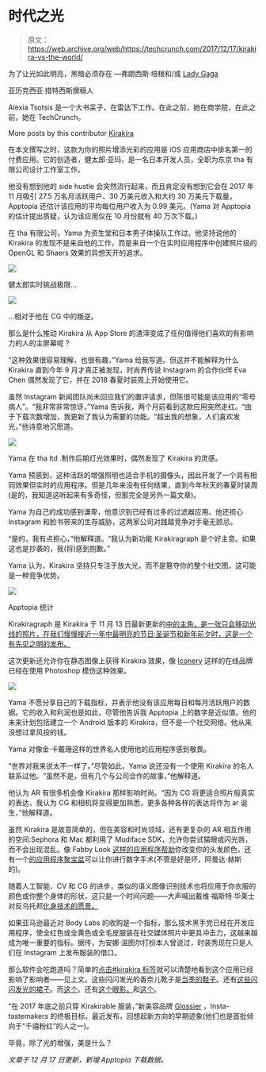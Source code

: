 # 时代之光

> 原文：<https://web.archive.org/web/https://techcrunch.com/2017/12/17/kirakira-vs-the-world/>

为了让光如此明亮，黑暗必须存在
—弗朗西斯·培根和/或 [Lady Gaga](https://web.archive.org/web/20230326200005/https://www.goodreads.com/quotes/288725-if-you-dont-have-any-shadows-you-re-not-in-the)

亚历克西亚·措特西斯撰稿人

Alexia Tsotsis 是一个大书呆子，在雷达下工作。在此之前，她在商学院，在此之前，她在 TechCrunch。

More posts by this contributor [Kirakira](https://web.archive.org/web/20230326200005/http://kirakiraapp.com/)

在本文撰写之时，这款为你的照片增添光彩的应用是 iOS 应用商店中排名第一的付费应用。它的创造者，健太郎·亚玛，是一名日本开发人员，全职为东京 tha 有限公司设计工作室工作。

他没有想到他的 side hustle 会突然流行起来，而且肯定没有想到它会在 2017 年 11 月吸引 27.5 万名月活跃用户、30 万美元收入和大约 30 万美元下载量，Apptopia 还估计该应用的平均每位用户收入为 0.99 美元。(Yama 对 Apptopia 的估计提出质疑，认为该应用仅在 10 月份就有 40 万次下载。)

在 tha 有限公司，Yama 为资生堂和日本男子体操队工作过。他坚持说他的 Kirakira 的发现不是来自他的工作，而是来自一个在实时应用程序中创建照片级的 OpenGL 和 Shaers 效果的异想天开的追求。

![](img/48751a875abf1d65a3463195e9f2d731.png)

健太郎实时挑战极限…

![](img/eca6b65ad5d461ed9dc0cc573ba404c8.png)

…相对于他在 CG 中的叛逆。

那么是什么推动 Kirakira 从 App Store 的渣滓变成了任何值得他们喜欢的有影响力的人的主屏幕呢？

“这种效果很容易理解，也很有趣，”Yama 给我写道。但这并不能解释为什么 Kirakira 直到今年 9 月才真正被发现，时尚界传说 Instagram 的合作伙伴 Eva Chen 偶然发现了它，并在 2018 春夏时装周上开始使用它。

虽然 Instagram 新闻团队尚未回应我们的置评请求，但陈很可能是该应用的“零号病人”。“我非常非常惊讶，”Yama 告诉我，两个月前看到这款应用突然走红。“由于下载次数增加，我更新了我认为需要的功能。“超出我的想象，人们喜欢发光，”他诗意地沉思道。

![](img/d4a1016573cf88fc32fe3acc204248a2.png)

Yama 在 tha ltd .制作后期灯光效果时，偶然发现了 Kirakira 的灵感。

Yama 预感到，这种活跃的增强照明也适合手机的摄像头，因此开发了一个具有相同效果但实时的应用程序。但是几年来没有任何结果，直到今年秋天的春夏时装周(是的，我知道这听起来有多奇怪，但那完全是另外一篇文章)。

Yama 为自己的成功感到谦卑，他意识到已经有过多的过滤器应用。他还担心 Instagram 和脸书带来的生存威胁，这两家公司对践踏竞争对手毫无顾忌。

“是的，我有点担心，”他解释道。“我认为新功能 Kirakiragraph 是个好主意。如果这也是抄袭的，我(将)感到抱歉。”

Yama 认为，Kirakira 坚持只专注于放大光，而不是篡夺你的整个社交图，这可能是一种竞争优势。

![](img/d6539f6949e9cc75b35a0b988ea46744.png)

Apptopia 统计

Kirakiragraph 是 Kirakira 于 11 月 13 日最新更新的[中的主角，是一张只会移动光线的照片，在我们慢慢接近一年中最明亮的节日:圣诞节和新年前夕时，这是一个有先见之明的发布。](https://web.archive.org/web/20230326200005/https://itunes.apple.com/us/app/kirakira/id955687901?mt=8)

这次更新还允许你在静态图像上获得 Kirakira 效果，像 [Iconery](https://web.archive.org/web/20230326200005/https://www.iconery.com/) 这样的在线品牌已经在使用 Photoshop 模仿这种效果。

![](img/9ba681afd7d8b93f27b95309cc8789bb.png)

Yama 不愿分享自己的下载指标，并表示他没有该应用每日和每月活跃用户的数据。它的收入和利润也是如此，尽管他告诉我 Apptopia 上的数字是近似值。他的未来计划包括建立一个 Android 版本的 Kirakira，但不是一个社交网络。他从来没想过拿风投的钱。

Yama 对像金·卡戴珊这样的世界名人使用他的应用程序感到敬畏。

“世界对我来说太不一样了。”尽管如此，Yama 说还没有一个使用 Kirakira 的名人联系过他。“虽然不是，但有几个与公司合作的故事，”他解释道。

他认为 AR 有很多机会像 Kirakira 那样影响时尚。“因为 CG 将更适合照片般真实的表达，我认为 CG 和相机将变得更加熟悉，更多各种各样的表达将作为 ar 诞生，”他解释道。

虽然 Kirakira 是故意简单的，但在美容和时尚领域，还有更复杂的 AR 相互作用的空间:Sephora 和 Mac 都利用了 Modiface SDK，允许你尝试猫眼或闪光唇，而不会出现混乱。像 Fabby Look [这样的应用程序帮助](https://web.archive.org/web/20230326200005/https://itunes.apple.com/us/app/fabby-look-hair-color-editor/id1246307850?mt=8)你改变你的头发颜色，还有一个[的应用程序聚宝盆](https://web.archive.org/web/20230326200005/https://www.youtube.com/watch?v=Bch1lxd7prs)可以让你进行数字手术(不管是好是坏，阿曼达·赫斯的)。

随着人工智能、CV 和 CG 的进步，类似的语义图像识别技术也将应用于你衣服的颜色或你整个身体的形状，这只是一个时间问题——大声喊出戴维·福斯特·华莱士对反乌托邦[化身技术的愿景。](https://web.archive.org/web/20230326200005/http://declineofscarcity.com/?page_id=2527)

如果亚马逊最近对 Body Labs 的收购是一个指标，那么技术黑手党已经在开发应用程序，使全红色或全黄色或全毛皮服装在社交媒体照片中更具冲击力，这越来越成为唯一重要的指标。据传，为安娜·温图尔打扮本人曾说过，时装秀现在只是人们在 Instagram 上发布服装的借口。

那么软件会吃跑道吗？简单的[点击#kirakira 标签](https://web.archive.org/web/20230326200005/http://link%20to%20this%20on%20the%20words%20https//www.instagram.com/explore/tags/kirakira/%C2%A0%C2%A0%E2%80%9Cclick%20on%20the%20#kirakira%20hashtag%E2%80%9D)就可以清楚地看到这个应用已经影响了影响者——见上文。这些闪闪发光的香奈儿靴子是[当季的鞋子](https://web.archive.org/web/20230326200005/https://www.instagram.com/p/BZJ_sy4npNv/?taken-by=evachen212)。还有[这些闪闪发光的裙子](https://web.archive.org/web/20230326200005/http://www.harpersbazaar.com/uk/fashion/shows-trends/a43906/sparkle-sequin-trend-ss18/)。而[这个](https://web.archive.org/web/20230326200005/https://www.farfetch.com/shopping/women/gucci-embroidered-polka-dot-tulle-gown-item-12316456.aspx?fsb=1&storeid=10952&size=20&pid=googleadwords_int&af_channel=Search&c=871228739&af_c_id=871228739&af_siteid=&af_keywords=pla-381862307886&af_adset_id=43514616163&af_ad_id=204345266782&is_retargeting=true&gclid=CjwKCAiApJnRBRBlEiwAPTgmxFHZB210jdsXG-C2LS4MIl8Ut2LptjvtVTuOULd_mXXqGnoRLyAuwhoCwacQAvD_BwE)。还有[这个眼影。](https://web.archive.org/web/20230326200005/http://www.harpersbazaar.com/beauty/makeup/g8668/fall-2017-makeup-trends/)和[这个](https://web.archive.org/web/20230326200005/https://www.modaoperandi.com/dundas-r18#lkcell-131269)。

“在 2017 年底之前只穿 Kirakirable 服装，”新美容品牌 [Glossier](https://web.archive.org/web/20230326200005/https://www.instagram.com/glossier/) ，Insta-tastemakers 的终极目标，最近发布，回想起新方向的早期迹象(他们也是首批倾向于“千禧粉红”的人之一)。

毕竟，除了光的增强，美是什么？

*文章于 12 月 17 日更新，新增 Apptopia 下载数据。*